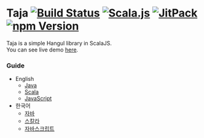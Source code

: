 # Taja [![Build Status](https://travis-ci.org/linterpreteur/taja.svg?branch=master)](https://travis-ci.org/linterpreteur/taja) [![Scala.js](https://www.scala-js.org/assets/badges/scalajs-0.6.13.svg)](https://www.scala-js.org) [![JitPack](https://jitpack.io/v/linterpreteur/taja.svg)](https://jitpack.io/#linterpreteur/taja) [![npm Version](https://img.shields.io/npm/v/taja.svg)](https://www.npmjs.com/package/taja)


Taja is a simple Hangul library in ScalaJS.  
You can see live demo [here](https://linterpreteur.github.io/taja/).

### Guide

* English
  * [Java](docs/en/java.md)
  * [Scala](docs/en/scala.md)
  * [JavaScript](docs/en/js.md)
* 한국어
  * [자바](docs/ko/java.md)
  * [스칼라](docs/ko/scala.md)
  * [자바스크립트](docs/ko/js.md)
